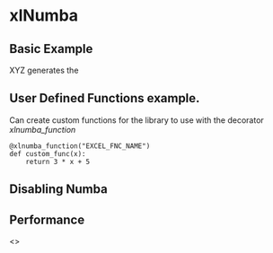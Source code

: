 # xlNumba


## Basic Example
XYZ generates the 

## User Defined Functions example.

Can create custom functions for the library to use with the decorator *xlnumba_function*


```
@xlnumba_function("EXCEL_FNC_NAME")
def custom_func(x):
    return 3 * x + 5
```

## Disabling Numba

## Performance
<<table goes here>>


